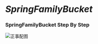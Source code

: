 # *SpringFamilyBucket*

### SpringFamilyBucket Step By Step

![正事配图](https://github.com/NoMoreThanAWord/SpringFamilyBucket/raw/master/Resource/IMG/a.jpeg)